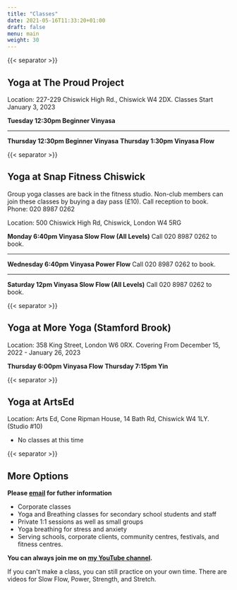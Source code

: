 ```yaml
---
title: "Classes"
date: 2021-05-16T11:33:20+01:00
draft: false
menu: main
weight: 30
---
```


{{< separator >}}


## Yoga at The Proud Project 
Location: 227-229 Chiswick High Rd., Chiswick W4 2DX. 
Classes Start January 3, 2023

**Tuesday 12:30pm Beginner Vinyasa**  

--- 
**Thursday 12:30pm Beginner Vinyasa**
**Thursday  1:30pm Vinyasa Flow**

{{< separator >}}


## Yoga at Snap Fitness Chiswick
Group yoga classes are back in the fitness studio.  Non-club members can join these classes by buying a day pass (£10).  Call reception to book. Phone: 020 8987 0262

Location: 500 Chiswick High Rd, Chiswick, London W4 5RG


**Monday 6:40pm Vinyasa Slow Flow (All Levels)**  Call 020 8987 0262 to book.

--- 

**Wednesday 6:40pm Vinyasa Power Flow**  Call 020 8987 0262 to book.

--- 

**Saturday 12pm Vinyasa Slow Flow (All Levels)**  Call 020 8987 0262 to book.

{{< separator >}}


## Yoga at More Yoga (Stamford Brook) 
Location: 358 King Street, London W6 0RX. 
Covering From December 15, 2022 - January 26, 2023
  
**Thursday 6:00pm Vinyasa Flow**
**Thursday 7:15pm Yin**

{{< separator >}}

## Yoga at ArtsEd 
Location: Arts Ed, Cone Ripman House, 14 Bath Rd, Chiswick W4 1LY. (Studio #10)

* No classes at this time


{{< separator >}}

## More Options

**Please [email](mailto:yoga@kimsellis.com) for futher information**
 - Corporate classes 
 - Yoga and Breathing classes for secondary school students and staff
 - Private 1:1 sessions as well as small groups
 - Yoga breathing for stress and anxiety 
 - Serving schools, corporate clients, community centres, festivals, and fitness centres.
 
    
**You can always join me on [my YouTube channel](https://www.youtube.com/channel/UCHH2vOSl0Qxpv7Lw9wv45Sg).**

If you can't make a class, you can still practice on your own time.  There are videos for Slow Flow, Power, Strength, and Stretch.
